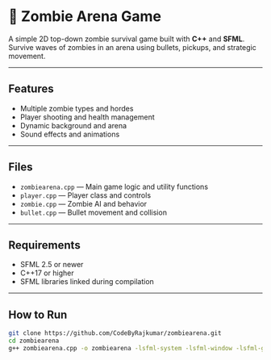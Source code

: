 # 🧟 Zombie Arena Game

A simple 2D top-down zombie survival game built with **C++** and **SFML**. Survive waves of zombies in an arena using bullets, pickups, and strategic movement.

---

## Features

- Multiple zombie types and hordes  
- Player shooting and health management  
- Dynamic background and arena  
- Sound effects and animations

---

## Files

- `zombiearena.cpp` — Main game logic and utility functions  
- `player.cpp` — Player class and controls  
- `zombie.cpp` — Zombie AI and behavior  
- `bullet.cpp` — Bullet movement and collision

---

## Requirements

- SFML 2.5 or newer  
- C++17 or higher  
- SFML libraries linked during compilation

---

## How to Run

```bash
git clone https://github.com/CodeByRajkumar/zombiearena.git
cd zombiearena
g++ zombiearena.cpp -o zombiearena -lsfml-system -lsfml-window -lsfml-graphics -lsfml-audio
